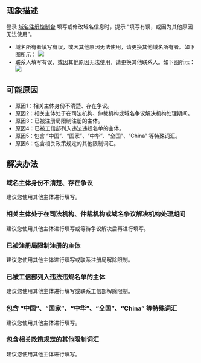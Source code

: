 
## 现象描述
登录 [域名注册控制台](https://console.cloud.tencent.com/domain) 填写或修改域名信息时，提示 “填写有误，或因为其他原因无法使用”。
- 域名所有者填写有误，或因其他原因无法使用，请更换其他域名所有者。如下图所示：
![](https://main.qcloudimg.com/raw/22bed4c7880a24acef7d56fbcbe97f6d.png)
- 联系人填写有误，或因其他原因无法使用，请更换其他联系人。如下图所示：
![](https://main.qcloudimg.com/raw/69e1df52cfe1df1ec53c1a360589a216.png)

## 可能原因
- 原因1：相关主体身份不清楚、存在争议。
- 原因2：相关主体处于在司法机构、仲裁机构或域名争议解决机构处理期间。
- 原因3：已被注册局限制注册的主体。
- 原因4：已被工信部列入违法违规名单的主体。
- 原因5：包含 “中国”、“国家”、“中华”、“全国”、“China” 等特殊词汇。
- 原因6：包含相关政策规定的其他限制词汇。


## 解决办法
### 域名主体身份不清楚、存在争议
建议您使用其他主体进行填写。

### 相关主体处于在司法机构、仲裁机构或域名争议解决机构处理期间
建议您使用其他主体进行填写或等待争议解决后再进行填写。

### 已被注册局限制注册的主体
建议您使用其他主体进行填写或联系注册局解除限制。

### 已被工信部列入违法违规名单的主体
建议您使用其他主体进行填写或联系工信部解除限制。

### 包含 “中国”、“国家”、“中华”、“全国”、“China” 等特殊词汇
建议您使用其他主体进行填写。

### 包含相关政策规定的其他限制词汇
建议您使用其他主体进行填写。



